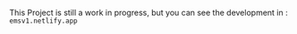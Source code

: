 This Project is still a work in progress, but you can see the development in : 
``` emsv1.netlify.app ```
